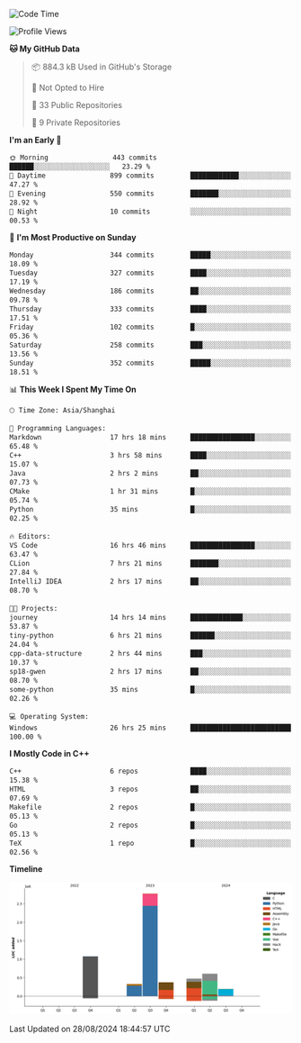 <!--
**Salvely/Salvely** is a ✨ _special_ ✨ repository because its `README.md` (this file) appears on your GitHub profile.

Here are some ideas to get you started:

- 🔭 I’m currently working on ...
- 🌱 I’m currently learning ...
- 👯 I’m looking to collaborate on ...
- 🤔 I’m looking for help with ...
- 💬 Ask me about ...
- 📫 How to reach me: ...
- 😄 Pronouns: ...
- ⚡ Fun fact: ...
-->

<!--START_SECTION:waka-->
![Code Time](http://img.shields.io/badge/Code%20Time-929%20hrs%2019%20mins-blue)

![Profile Views](http://img.shields.io/badge/Profile%20Views-9-blue)

**🐱 My GitHub Data** 

> 📦 884.3 kB Used in GitHub's Storage 
 > 
> 🚫 Not Opted to Hire
 > 
> 📜 33 Public Repositories 
 > 
> 🔑 9 Private Repositories 
 > 
**I'm an Early 🐤** 

```text
🌞 Morning                443 commits         ██████░░░░░░░░░░░░░░░░░░░   23.29 % 
🌆 Daytime                899 commits         ████████████░░░░░░░░░░░░░   47.27 % 
🌃 Evening                550 commits         ███████░░░░░░░░░░░░░░░░░░   28.92 % 
🌙 Night                  10 commits          ░░░░░░░░░░░░░░░░░░░░░░░░░   00.53 % 
```
📅 **I'm Most Productive on Sunday** 

```text
Monday                   344 commits         █████░░░░░░░░░░░░░░░░░░░░   18.09 % 
Tuesday                  327 commits         ████░░░░░░░░░░░░░░░░░░░░░   17.19 % 
Wednesday                186 commits         ██░░░░░░░░░░░░░░░░░░░░░░░   09.78 % 
Thursday                 333 commits         ████░░░░░░░░░░░░░░░░░░░░░   17.51 % 
Friday                   102 commits         █░░░░░░░░░░░░░░░░░░░░░░░░   05.36 % 
Saturday                 258 commits         ███░░░░░░░░░░░░░░░░░░░░░░   13.56 % 
Sunday                   352 commits         █████░░░░░░░░░░░░░░░░░░░░   18.51 % 
```


📊 **This Week I Spent My Time On** 

```text
🕑︎ Time Zone: Asia/Shanghai

💬 Programming Languages: 
Markdown                 17 hrs 18 mins      ████████████████░░░░░░░░░   65.48 % 
C++                      3 hrs 58 mins       ████░░░░░░░░░░░░░░░░░░░░░   15.07 % 
Java                     2 hrs 2 mins        ██░░░░░░░░░░░░░░░░░░░░░░░   07.73 % 
CMake                    1 hr 31 mins        █░░░░░░░░░░░░░░░░░░░░░░░░   05.74 % 
Python                   35 mins             █░░░░░░░░░░░░░░░░░░░░░░░░   02.25 % 

🔥 Editors: 
VS Code                  16 hrs 46 mins      ████████████████░░░░░░░░░   63.47 % 
CLion                    7 hrs 21 mins       ███████░░░░░░░░░░░░░░░░░░   27.84 % 
IntelliJ IDEA            2 hrs 17 mins       ██░░░░░░░░░░░░░░░░░░░░░░░   08.70 % 

🐱‍💻 Projects: 
journey                  14 hrs 14 mins      █████████████░░░░░░░░░░░░   53.87 % 
tiny-python              6 hrs 21 mins       ██████░░░░░░░░░░░░░░░░░░░   24.04 % 
cpp-data-structure       2 hrs 44 mins       ███░░░░░░░░░░░░░░░░░░░░░░   10.37 % 
sp18-gwen                2 hrs 17 mins       ██░░░░░░░░░░░░░░░░░░░░░░░   08.70 % 
some-python              35 mins             █░░░░░░░░░░░░░░░░░░░░░░░░   02.26 % 

💻 Operating System: 
Windows                  26 hrs 25 mins      █████████████████████████   100.00 % 
```

**I Mostly Code in C++** 

```text
C++                      6 repos             ████░░░░░░░░░░░░░░░░░░░░░   15.38 % 
HTML                     3 repos             ██░░░░░░░░░░░░░░░░░░░░░░░   07.69 % 
Makefile                 2 repos             █░░░░░░░░░░░░░░░░░░░░░░░░   05.13 % 
Go                       2 repos             █░░░░░░░░░░░░░░░░░░░░░░░░   05.13 % 
TeX                      1 repo              █░░░░░░░░░░░░░░░░░░░░░░░░   02.56 % 
```



**Timeline**

![Lines of Code chart](https://raw.githubusercontent.com/Salvely/Salvely/main/assets/bar_graph.png)


 Last Updated on 28/08/2024 18:44:57 UTC
<!--END_SECTION:waka-->
<!-- ### [![Typing SVG](https://readme-typing-svg.demolab.com?font=JetBrains+Mono&size=22&pause=1000&width=435&height=70&lines=Hi!+I'm+Wen+Gao.+Nice+to+see+you!)](https://git.io/typing-svg)

[![Salvely's GitHub stats](https://github-readme-stats.vercel.app/api?username=Salvely&count_private=true&show_icons=true&theme=buefy&include_all_commits=true)](https://github.com/anuraghazr/github-readme-stats)
[![Top Langs](https://github-readme-stats.vercel.app/api/top-langs/?username=Salvely)](https://github.com/anuraghazr/github-readme-stats)


![Leetcode Stats](https://leetcard.jacoblin.cool/Salvely?theme=wtf&font=Kameron&ext=activity&show_rank=true)

![](https://komarev.com/ghpvc/?username=Salvely)
-->
